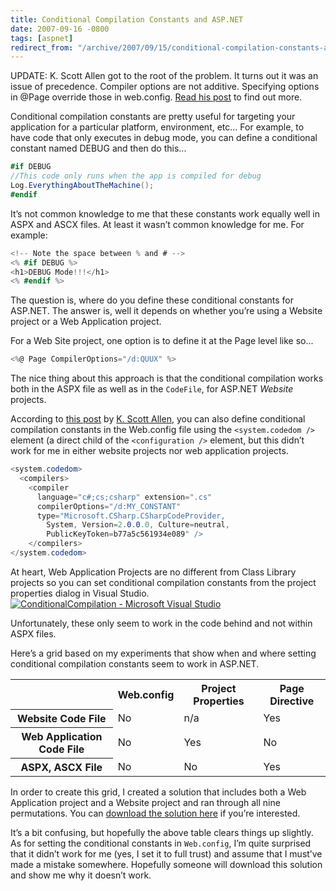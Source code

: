 ```yaml
---
title: Conditional Compilation Constants and ASP.NET
date: 2007-09-16 -0800
tags: [aspnet]
redirect_from: "/archive/2007/09/15/conditional-compilation-constants-and-asp.net.aspx/"
---
```


UPDATE: K. Scott Allen got to the root of the problem. It turns out it
was an issue of precedence. Compiler options are not additive.
Specifying options in @Page override those in web.config. [Read his
post](http://odetocode.com/Blogs/scott/archive/2007/09/24/11413.aspx "More on Conditional Compilation")
to find out more.

Conditional compilation constants are pretty useful for targeting your
application for a particular platform, environment, etc... For example,
to have code that only executes in debug mode, you can define a
conditional constant named DEBUG and then do this...

```csharp
#if DEBUG
//This code only runs when the app is compiled for debug
Log.EverythingAboutTheMachine();
#endif
```

It’s not common knowledge to me that these constants work equally well
in ASPX and ASCX files. At least it wasn’t common knowledge for me. For
example:

```csharp
<!-- Note the space between % and # -->
<% #if DEBUG %>
<h1>DEBUG Mode!!!</h1>
<% #endif %>
```

The question is, where do you define these conditional constants for
ASP.NET. The answer is, well it depends on whether you’re using a
Website project or a Web Application project.

For a Web Site project, one option is to define it at the Page level
like so...

```csharp
<%@ Page CompilerOptions="/d:QUUX" %>
```

The nice thing about this approach is that the conditional compilation
works both in the ASPX file as well as in the `CodeFile`, for ASP.NET
*Website* projects.

According to [this
post](http://odetocode.com/Blogs/scott/archive/2005/12/01/2559.aspx "Conditional Compilation in ASP.NET 2.0")
by [K. Scott Allen](http://odetocode.com/Blogs/scott/ "OdeToCode Blog"),
you can also define conditional compilation constants in the Web.config
file using the `<system.codedom />` element (a direct child of the
`<configuration />` element, but this didn’t work for me in either
website projects nor web application projects.

```csharp
<system.codedom>
  <compilers>
    <compiler
      language="c#;cs;csharp" extension=".cs"
      compilerOptions="/d:MY_CONSTANT"
      type="Microsoft.CSharp.CSharpCodeProvider, 
        System, Version=2.0.0.0, Culture=neutral, 
        PublicKeyToken=b77a5c561934e089" />
    </compilers>
</system.codedom>
```

At heart, Web Application Projects are no different from Class Library
projects so you can set conditional compilation constants from the
project properties dialog in Visual Studio.[![ConditionalCompilation -
Microsoft Visual
Studio](https://haacked.com/images/haacked_com/WindowsLiveWriter/ConditionalConstantsandASP.NET_12C5D/ConditionalCompilation%20-%20Microsoft%20Visual%20Studio_thumb_1.png)](https://haacked.com/images/haacked_com/WindowsLiveWriter/ConditionalConstantsandASP.NET_12C5D/ConditionalCompilation%20-%20Microsoft%20Visual%20Studio_1.png "Conditional Compilation Constants")

Unfortunately, these only seem to work in the code behind and not within
ASPX files.

Here’s a grid based on my experiments that show when and where setting
conditional compilation constants seem to work in ASP.NET.

<table class="highlightTable matrix" unselectable="on">
    <tbody>
    <tr>
        <th class="pivot"> </th>
        <th>Web.config</th>
        <th>Project Properties</th>
        <th>Page Directive</th></tr>
    <tr>
        <th>Website Code File</th>
        <td class="no">No</td>
        <td class="na">n/a</td>
        <td class="yes">Yes</td></tr>
    <tr>
        <th>Web Application Code File</th>
        <td class="no">No</td>
        <td class="yes">Yes</td>
        <td class="no">No</td></tr>
    <tr>
        <th>ASPX, ASCX File</th>
        <td class="no">No</td>
        <td class="no">No</td>
        <td class="yes">Yes</td>
    </tr>
    </tbody>
</table>


In order to create this grid, I created a solution that includes both a
Web Application project and a Website project and ran through all nine
permutations. You can [download the solution
here](https://haacked.com.nyud.net/code/conditionalcompilation.zip "Conditional Compilation Demo")
if you’re interested.

It’s a bit confusing, but hopefully the above table clears things up
slightly. As for setting the conditional constants in `Web.config`, I’m
quite surprised that it didn’t work for me (yes, I set it to full trust)
and assume that I must’ve made a mistake somewhere. Hopefully someone
will download this solution and show me why it doesn’t work.

